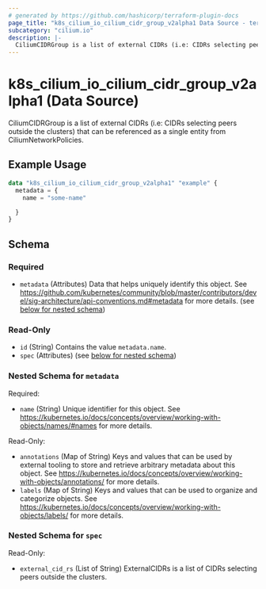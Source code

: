 ```yaml
---
# generated by https://github.com/hashicorp/terraform-plugin-docs
page_title: "k8s_cilium_io_cilium_cidr_group_v2alpha1 Data Source - terraform-provider-k8s"
subcategory: "cilium.io"
description: |-
  CiliumCIDRGroup is a list of external CIDRs (i.e: CIDRs selecting peers outside the clusters) that can be referenced as a single entity from CiliumNetworkPolicies.
---
```


# k8s_cilium_io_cilium_cidr_group_v2alpha1 (Data Source)

CiliumCIDRGroup is a list of external CIDRs (i.e: CIDRs selecting peers outside the clusters) that can be referenced as a single entity from CiliumNetworkPolicies.

## Example Usage

```terraform
data "k8s_cilium_io_cilium_cidr_group_v2alpha1" "example" {
  metadata = {
    name = "some-name"

  }
}
```

<!-- schema generated by tfplugindocs -->
## Schema

### Required

- `metadata` (Attributes) Data that helps uniquely identify this object. See https://github.com/kubernetes/community/blob/master/contributors/devel/sig-architecture/api-conventions.md#metadata for more details. (see [below for nested schema](#nestedatt--metadata))

### Read-Only

- `id` (String) Contains the value `metadata.name`.
- `spec` (Attributes) (see [below for nested schema](#nestedatt--spec))

<a id="nestedatt--metadata"></a>
### Nested Schema for `metadata`

Required:

- `name` (String) Unique identifier for this object. See https://kubernetes.io/docs/concepts/overview/working-with-objects/names/#names for more details.

Read-Only:

- `annotations` (Map of String) Keys and values that can be used by external tooling to store and retrieve arbitrary metadata about this object. See https://kubernetes.io/docs/concepts/overview/working-with-objects/annotations/ for more details.
- `labels` (Map of String) Keys and values that can be used to organize and categorize objects. See https://kubernetes.io/docs/concepts/overview/working-with-objects/labels/ for more details.


<a id="nestedatt--spec"></a>
### Nested Schema for `spec`

Read-Only:

- `external_cid_rs` (List of String) ExternalCIDRs is a list of CIDRs selecting peers outside the clusters.
